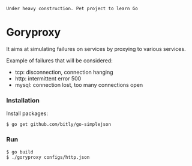 	Under heavy construction. Pet project to learn Go

# Goryproxy

It aims at simulating failures on services by proxying to various services.

Example of failures that will be considered:

* tcp: disconnection, connection hanging
* http: intermittent error 500
* mysql: connection lost, too many connections open

### Installation

Install packages:

	$ go get github.com/bitly/go-simplejson

### Run

	$ go build
	$ ./goryproxy configs/http.json
